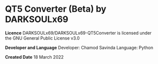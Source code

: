 # QT5 Converter (Beta) by DARKSOULx69

**Licence**
DARKSOULx69/DARKSOULx69-QT5Converter is licensed under the
GNU General Public License v3.0

**Developer and Language**
Developer: Chamod Savinda
Language: Python

**Created Date**
18 March 2022
